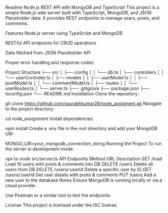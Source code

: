 


Readme
Node.js REST API with MongoDB and TypeScript
This project is a simple Node.js web server built with TypeScript, MongoDB, and JSON Placeholder data. It provides REST endpoints to manage users, posts, and comments.

Features
Node.js server using TypeScript and MongoDB

RESTful API endpoints for CRUD operations

Data fetched from JSON Placeholder API

Proper error handling and response codes

Project Structure
├── src
│   ├── config
│   │   └── db.ts
│   ├── controllers
│   │   └── userController.ts
│   ├── models
│   │   ├── userModel.ts
│   │   ├── postModel.ts
│   │   └── commentModel.ts
│   ├── routes
│   │   └── userRoutes.ts
│   └── server.ts
├── .gitignore
├── package.json
├── tsconfig.json
└── README.md
Installation
Clone the repository:

git clone https://github.com/saurabhkumar28/node_assigment.git
Navigate to the project directory:

cd node_assignment
Install dependencies:

npm install
Create a .env file in the root directory and add your MongoDB URI:

MONGO_URI=your_mongodb_connection_string
Running the Project
To run the server in development mode:

npx ts-node src/server.ts
API Endpoints
Method	URL	Description
GET	/load	Load 10 users with posts & comments into DB
DELETE	/users	Delete all users from DB
DELETE	/users/:userId	Delete a specific user by ID
GET	/users/:userId	Get user details with posts & comments
PUT	/users	Add a new user to the database
Notes
Ensure MongoDB is running locally or via a cloud provider.

Use Postman or a similar tool to test the endpoints.

License
This project is licensed under the ISC license.
